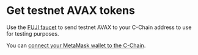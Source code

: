 # Get testnet AVAX tokens

Use the [FUJI faucet](https://faucet.avax-test.network/) to send testnet AVAX to your C-Chain address to use for testing purposes.

You can [connect your MetaMask wallet to the C-Chain](https://support.avax.network/en/articles/4626956-how-to-connect-metamask-to-avalanche).
